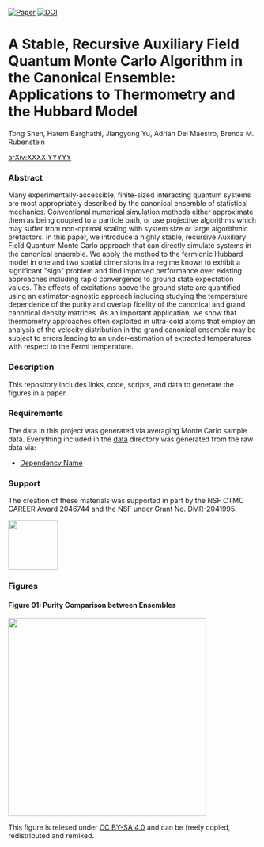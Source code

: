 [![Paper](https://img.shields.io/badge/paper-arXiv%3AXXXX.YYYYY-B31B1B.svg)](https://arxiv.org/abs/XXXX.YYYYY)
[![DOI](https://zenodo.org/badge/214220909.svg)](https://zenodo.org/badge/latestdoi/214220909)

# A Stable, Recursive Auxiliary Field Quantum Monte Carlo Algorithm in the Canonical Ensemble: Applications to Thermometry and the Hubbard Model

Tong Shen, Hatem Barghathi, Jiangyong Yu, Adrian Del Maestro, Brenda M. Rubenstein

[arXiv:XXXX.YYYYY](https://arxiv.org/abs/XXXX.YYYYY)

### Abstract
Many experimentally-accessible, finite-sized interacting quantum systems are most appropriately described by the canonical ensemble of statistical mechanics. Conventional numerical simulation methods either approximate them as being coupled to a particle bath, or use projective algorithms which may suffer from non-optimal scaling with system size or large algorithmic prefactors.  In this paper, we introduce a highly stable, recursive Auxiliary Field Quantum Monte Carlo approach that can directly simulate systems in the canonical ensemble.  We apply the method to the fermionic Hubbard model in one and two spatial dimensions in a regime known to exhibit a significant "sign" problem and find improved performance over existing approaches including rapid convergence to ground state expectation values.  The effects of excitations above the ground state are quantified using an estimator-agnostic approach including studying the temperature dependence of the purity and overlap fidelity of the canonical and grand canonical density matrices.  As an important application, we show that thermometry approaches often exploited in ultra-cold atoms that employ an analysis of the velocity distribution in the grand canonical ensemble may be subject to errors leading to an under-estimation of extracted temperatures with respect to the Fermi temperature.

### Description
This repository includes links, code, scripts, and data to generate the figures in a paper.

### Requirements
The data in this project was generated via averaging Monte Carlo sample data.  Everything included in the [data](https://github.com/DelMaestroGroup/papers-code-CanEnsAFQMC/tree/main/data) directory was generated from the raw data via:

* [Dependency Name](https://dependencelink)

### Support
The creation of these materials was supported in part by the NSF CTMC CAREER Award 2046744 and the NSF under Grant No. DMR-2041995.

[<img width="100px" src="https://www.nsf.gov/images/logos/NSF_4-Color_bitmap_Logo.png">](http://www.nsf.gov/awardsearch/showAward?AWD_ID=1553991)

### Figures

#### Figure 01: Purity Comparison between Ensembles
<img src="https://github.com/DelMaestroGroup/papers-code-CanEnsAFQMC/tree/main/figures/Purity_Lx6Ly6.pdf" width="400px">

This figure is relesed under [CC BY-SA 4.0](https://creativecommons.org/licenses/by-sa/4.0/) and can be freely copied, redistributed and remixed.

